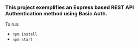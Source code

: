 ### This project exemplifies an Express based REST API Authentication method using Basic Auth.

To run: 
- `npm install`
- `npm start`